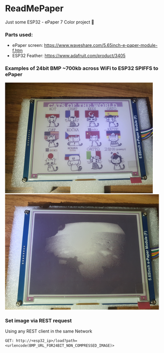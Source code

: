# ReadMePaper
Just some ESP32 - ePaper 7 Color project 🎉

### Parts used:
- ePaper screen: https://www.waveshare.com/5.65inch-e-paper-module-f.htm
- ESP32 Feather: https://www.adafruit.com/product/3405

### Examples of 24bit BMP ~700kb across WiFi to ESP32 SPIFFS to ePaper
![Example](epaper_example.png)
![Example2](perseverance_first.png)

### Set image via REST request
Using any REST client in the same Network
```
GET: http://<esp32_ip>/load?path=<urlencode(BMP_URL_FOR24BIT_NON_COMPRESSED_IMAGE)>
```
